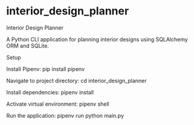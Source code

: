 # interior_design_planner
Interior Design Planner

A Python CLI application for planning interior designs using SQLAlchemy ORM and SQLite.

Setup





Install Pipenv: pip install pipenv



Navigate to project directory: cd interior_design_planner



Install dependencies: pipenv install



Activate virtual environment: pipenv shell



Run the application: pipenv run python main.py